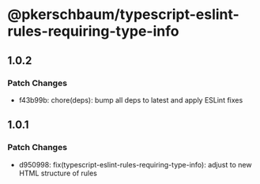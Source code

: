# @pkerschbaum/typescript-eslint-rules-requiring-type-info

## 1.0.2

### Patch Changes

- f43b99b: chore(deps): bump all deps to latest and apply ESLint fixes

## 1.0.1

### Patch Changes

- d950998: fix(typescript-eslint-rules-requiring-type-info): adjust to new HTML structure of rules
